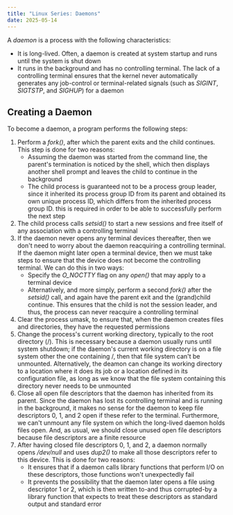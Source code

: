 ```yaml
---
title: "Linux Series: Daemons"
date: 2025-05-14
---
```

A _daemon_ is a process with the following characteristics:

- It is long-lived. Often, a daemon is created at system startup and runs until the system is shut down
- It runs in the background and has no controlling terminal. The lack of a controlling terminal ensures
  that the kernel never automatically generates any job-control or terminal-related signals (such as
  _SIGINT_, _SIGTSTP_, and _SIGHUP_) for a daemon

## Creating a Daemon

To become a daemon, a program performs the following steps:

1. Perform a _fork()_, after which the parent exits and the child continues. This step is done for two
   reasons:
   - Assuming the daemon was started from the command line, the parent's termination is noticed by the
     shell, which then displays another shell prompt and leaves the child to continue in the background
   - The child process is guaranteed not to be a process group leader, since it inherited its process
     group ID from its parent and obtained its own unique process ID, which differs from the inherited
     process group ID. this is required in order to be able to successfully perform the next step
2. The child process calls _setsid()_ to start a new sessions and free itself of any association with
   a controlling terminal
3. If the daemon never opens any terminal devices thereafter, then we don't need to worry about the
   daemon reacquiring a controlling terminal. If the daemon might later open a terminal device, then
   we must take steps to ensure that the device does not become the controlling terminal. We can do 
   this in two ways:
   - Specify the _O\_NOCTTY_ flag on any _open()_ that may apply to a terminal device
   - Alternatively, and more simply, perform a second _fork()_ after the _setsid()_ call, and again
     have the parent exit and the (grand)child continue. This ensures that the child is not the
     session leader, and thus, the process can never reacquire a controlling terminal
4. Clear the process umask, to ensure that, when the daemon creates files and directories, they have
   the requested permissions
5. Change the process's current working directory, typically to the root directory (/). This is
   necessary because a daemon usually runs until system shutdown; if the daemon's current working
   directory is on a file system other the one containing /, then that file system can't be unmounted.
   Alternatively, the deamon can change its working directory to a location where it does its job or
   a location defined in its configuration file, as long as we know that the file system containing
   this directory never needs to be unmounted
6. Close all open file descriptors that the daemon has inherited from its parent. Since the daemon has
   lost its controlling terminal and is running in the background, it makes no sense for the daemon to
   keep file descriptors 0, 1, and 2 open if these refer to the terminal. Furthermore, we can't unmount
   any file system on which the long-lived daemon holds files open. And, as usual, we should close unused
   open file descriptors because file descriptors are a finite resource
7. After having closed file descriptors 0, 1, and 2, a daemon normally opens _\/dev\/null_ and uses
   _dup2()_ to make all those descriptors refer to this device. This is done for two reasons:
   - It ensures that if a daemon calls library functions that perform I/O on these descriptors, those
     functions won't unexpectedly fail
   - It prevents the possibility that the daemon later opens a file using descriptor 1 or 2, which is
     then written to-and thus corrupted-by a library function that expects to treat these descriptors
     as standard output and standard error